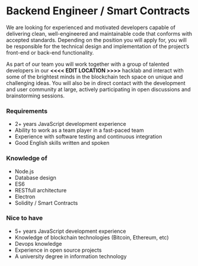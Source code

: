 # Backend Engineer / Smart Contracts

We are looking for experienced and motivated developers capable of delivering clean, well-engineered and maintainable code that conforms with accepted standards. Depending on the position you will apply for, you will be responsible for the technical design and implementation of the project’s front-end or back-end functionality.

As part of our team you will work together with a group of talented developers in our **<<<< EDIT LOCATION >>>>** hacklab and interact with some of the brightest minds in the blockchain tech space on unique and challenging ideas. You will also be in direct contact with the development and user community at large, actively participating in open discussions and brainstorming sessions.

### Requirements

- 2+ years JavaScript development experience
- Ability to work as a team player in a fast-paced team
- Experience with software testing and continuous integration
- Good English skills written and spoken

### Knowledge of

- Node.js
- Database design
- ES6
- RESTfull architecture
- Electron
- Solidity / Smart Contracts 

### Nice to have

- 5+ years JavaScript development experience
- Knowledge of blockchain technologies (Bitcoin, Ethereum, etc)
- Devops knowledge
- Experience in open source projects
- A university degree in information technology
